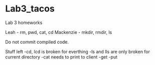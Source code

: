 # Lab3_tacos
Lab 3 homeworks

Leah - rm, pwd, cat, cd
Mackenzie - mkdir, rmdir, ls

Do not commit compiled code.

Stuff left
-cd, lcd is broken for everthing
-ls and lls are only broken for current directory
-cat needs to print to client
-get
-put



